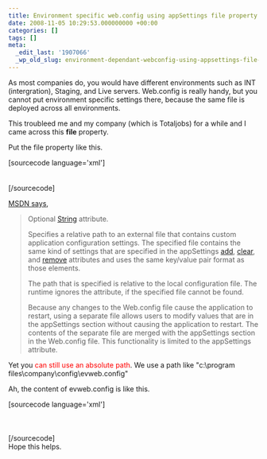 ```yaml
---
title: Environment specific web.config using appSettings file property
date: 2008-11-05 10:29:53.000000000 +00:00
categories: []
tags: []
meta:
  _edit_last: '1907066'
  _wp_old_slug: environment-dependant-webconfig-using-appsettings-file-property
---
```

<p>As most companies do, you would have different environments such as INT (intergration), Staging, and Live servers. Web.config is really handy, but you cannot put environment specific settings there, because the same file is deployed across all environments.</p>
<p>This troubleed me and my company (which is Totaljobs) for a while and I came across this <strong>file</strong> property.</p>
<p>Put the file property like this.</p>
<p>[sourcecode language='xml']<br />
<appsettings file="relative file name"><br />
</appsettings><br />
[/sourcecode]</p>
<p><a href="http://msdn.microsoft.com/en-us/library/ms228154.aspx">MSDN says</a>,</p>
<blockquote><p>Optional <span><a id="ctl00_rs1_mainContentContainer_ctl12" href="http://msdn.microsoft.com/en-us/library/system.string.aspx">String</a></span> attribute.</p>
<p>Specifies a relative path to an external file that contains custom application configuration settings. The specified file contains the same kind of settings that are specified in the <span><span class="keyword">appSettings</span></span> <a id="ctl00_rs1_mainContentContainer_ctl13" href="http://msdn.microsoft.com/en-us/library/ms228312.aspx">add</a>, <a id="ctl00_rs1_mainContentContainer_ctl14" href="http://msdn.microsoft.com/en-us/library/ms228133.aspx">clear</a>, and <a id="ctl00_rs1_mainContentContainer_ctl15" href="http://msdn.microsoft.com/en-us/library/ms228241.aspx">remove</a> attributes and uses the same key/value pair format as those elements.</p>
<p>The path that is specified is relative to the local configuration file. The runtime ignores the attribute, if the specified file cannot be found.</p>
<p>Because any changes to the Web.config file cause the application to restart, using a separate file allows users to modify values that are in the <span><span class="keyword">appSettings</span></span> section without causing the application to restart. The contents of the separate file are merged with the <span><span class="keyword">appSettings</span></span> section in the Web.config file. This functionality is limited to the <span><span class="keyword">appSettings</span></span> attribute.</p></blockquote>
<p>Yet you <span style="color:#ff0000;">can still use an absolute path</span>. We use a path like "c:\program files\company\config\evweb.config"</p>
<p>Ah, the content of evweb.config is like this.</p>
<p>[sourcecode language='xml']<br />
<appsettings><br />
    <add key="key" value="value" /><br />
</appsettings><br />
[/sourcecode]<br />
Hope this helps.</p>
